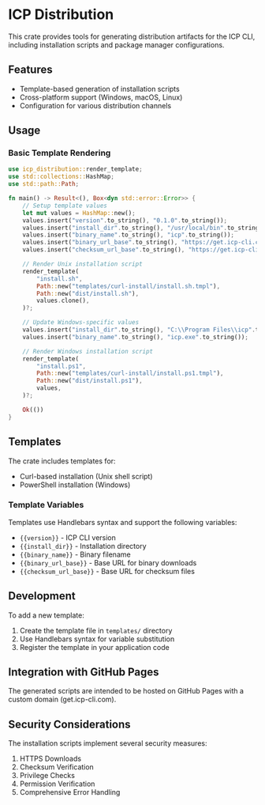 # ICP Distribution

This crate provides tools for generating distribution artifacts for the ICP CLI, including installation scripts and package manager configurations.

## Features

- Template-based generation of installation scripts
- Cross-platform support (Windows, macOS, Linux)
- Configuration for various distribution channels

## Usage

### Basic Template Rendering

```rust
use icp_distribution::render_template;
use std::collections::HashMap;
use std::path::Path;

fn main() -> Result<(), Box<dyn std::error::Error>> {
    // Setup template values
    let mut values = HashMap::new();
    values.insert("version".to_string(), "0.1.0".to_string());
    values.insert("install_dir".to_string(), "/usr/local/bin".to_string());
    values.insert("binary_name".to_string(), "icp".to_string());
    values.insert("binary_url_base".to_string(), "https://get.icp-cli.com/binaries/icp".to_string());
    values.insert("checksum_url_base".to_string(), "https://get.icp-cli.com/binaries/icp".to_string());

    // Render Unix installation script
    render_template(
        "install.sh",
        Path::new("templates/curl-install/install.sh.tmpl"),
        Path::new("dist/install.sh"),
        values.clone(),
    )?;

    // Update Windows-specific values
    values.insert("install_dir".to_string(), "C:\\Program Files\\icp".to_string());
    values.insert("binary_name".to_string(), "icp.exe".to_string());

    // Render Windows installation script
    render_template(
        "install.ps1",
        Path::new("templates/curl-install/install.ps1.tmpl"),
        Path::new("dist/install.ps1"),
        values,
    )?;

    Ok(())
}
```

## Templates

The crate includes templates for:

- Curl-based installation (Unix shell script)
- PowerShell installation (Windows)

### Template Variables

Templates use Handlebars syntax and support the following variables:

- `{{version}}` - ICP CLI version
- `{{install_dir}}` - Installation directory
- `{{binary_name}}` - Binary filename
- `{{binary_url_base}}` - Base URL for binary downloads
- `{{checksum_url_base}}` - Base URL for checksum files

## Development

To add a new template:

1. Create the template file in `templates/` directory
2. Use Handlebars syntax for variable substitution
3. Register the template in your application code

## Integration with GitHub Pages

The generated scripts are intended to be hosted on GitHub Pages with a custom domain (get.icp-cli.com).

## Security Considerations

The installation scripts implement several security measures:

1. HTTPS Downloads
2. Checksum Verification
3. Privilege Checks
4. Permission Verification
5. Comprehensive Error Handling
